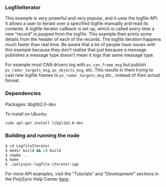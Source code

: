 ### LogfileIterator

This example is very powerful and very popular, and it uses the logfile API.
It allows a user to iterate over a specified logfile manually and read its contents.
A logfile iterator callback is set up, which is called every time a new “record” is popped from the logfile. 
This example then prints some details from the header of each of the records.
The logfile iteration happens much faster than real time.
Be aware that a lot of people have issues with this example because they don’t realize that just because a message publishes 
a message type doesn’t mean it logs that same message type. 

For example most CAN drivers log with `ps_can_frame_msg` but publish `ps_radar_targets_msg`, `ps_objects_msg`, etc. 
This results in them trying to cast new logfile frames to `ps_radar_targets_msg` etc., instead of their actual format.

### Dependencies

Packages: libglib2.0-dev

To install on Ubuntu:

```bash
sudo apt-get install libglib2.0-dev
```

### Building and running the node

```bash
$ cd LogfileIterator
$ mkdir build && cd build
$ cmake ..
$ make
$ ./polysync-logfile-iterator-cpp
```

For more API examples, visit the "Tutorials" and "Development" sections in the PolySync Help Center [here](https://help.polysync.io/articles/).
